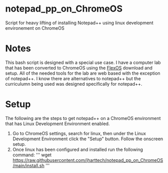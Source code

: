 # notepad_pp_on_ChromeOS
Script for heavy lifting of installing Notepad++ using linux development environement on ChromeOS

# Notes
This bash script is designed with a special use case.  I have a computer lab that has been converted to ChromeOS using the [FlexOS](https://chromeenterprise.google/intl/en_uk/os/chromeosflex/) download and setup.  All of the needed tools for the lab are web based with the exception of notepad++. I know there are alternatives to notepad++ but the curriculumn being used was designed specifically for notepad++.  

# Setup
The following are the steps to get notepad++ on a ChromeOS environment that has Linux Development Environment enabled.

1. Go to ChromeOS settings, search for linux, then under the Linux Development Environment click the "Setup" button.  Follow the onscreen setup.
2. Once linux has been configured and installed run the following command:
    '''
    wget https://raw.githubusercontent.com/jharttech/notepad_pp_on_ChromeOS/main/install.sh
    '''
